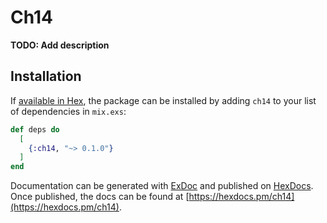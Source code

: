 # Ch14

**TODO: Add description**

## Installation

If [available in Hex](https://hex.pm/docs/publish), the package can be installed
by adding `ch14` to your list of dependencies in `mix.exs`:

```elixir
def deps do
  [
    {:ch14, "~> 0.1.0"}
  ]
end
```

Documentation can be generated with [ExDoc](https://github.com/elixir-lang/ex_doc)
and published on [HexDocs](https://hexdocs.pm). Once published, the docs can
be found at [https://hexdocs.pm/ch14](https://hexdocs.pm/ch14).

